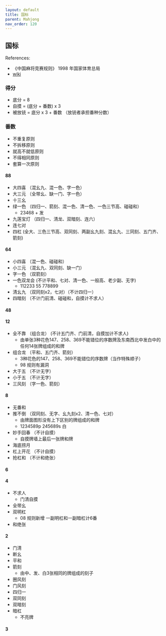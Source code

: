 ```yaml
---
layout: default
title: 国标
parent: Mahjong
nav_order: 120
---
```


## 国标

References:

- 《中国麻将竞赛规则》 1998 年国家体育总局
- [wiki]([https://zh.m.wikipedia.org/zh-hans/%E5%9B%BD%E6%A0%87%E9%BA%BB%E5%B0%86](https://zh.m.wikipedia.org/zh-hans/国标麻将))

### 得分

- 底分 = 8
- 自摸 = (底分 + 番数) x 3
- 被放铳 = 底分 x 3 + 番数 （放铳者承担番种分数）

### 番数

- 不重复原则
- 不拆移原则
- 就高不就低原则
- 不得相同原则
- 套算一次原则

#### 88

- 大四喜 （混幺九、混一色、字一色）
- 大三元 （全带幺、缺一门、字一色）
- 十三幺
- 绿一色 （四归一、箭刻、混一色、清一色、一色三节高、碰碰和）
  - 23468 + 发
- 九莲宝灯 （四归一、清龙、双暗刻、连六）
- 连七对
- 四杠 (全大、三色三节高、双同刻、两副幺九刻、混幺九、三同刻、五门齐、箭刻)

#### 64

- 小四喜 （混一色、碰碰和）
- 小三元 （混幺九、双同刻、缺一门）
- 字一色 （双箭刻）
- 一色双龙会 (不计平和、七对、清一色、一般高、老少副、无字)
  - 112233 55 778899
- 清幺九 （双同刻x2，七对）（不计四归一）
- 四暗刻 （不计门前清、碰碰和，自摸计不求人）

#### 48

#### 12

- 全不靠 （组合龙） (不计五门齐、门前清，自摸加计不求人)
  - 由单张3种花色147、258、369不能错位的序数牌及东南西北中发白中的任何14张牌组成的和牌
- 组合龙 （平和、五门齐、箭刻）
  - 3种花色的147、258、369不能错位的序数牌（当作特殊顺子）
  - 98 规则有漏洞
- 大于五 （不计无字）
- 小于五 （不计无字）
- 三风刻 （字一色、箭刻）

#### 8

- 无番和
- 推不倒 （双同刻、无字、幺九刻x2、清一色、七对）
  - 由牌面图形没有上下区别的牌组成的和牌
  - 1234589p 245689s 白
- 妙手回春 （不计自摸）
  - 自摸牌墙上最后一张牌和牌
- 海底捞月
- 杠上开花 （不计自摸）
- 抢杠和 （不计和绝张）

#### 6

#### 4

- 不求人
  - 门清自摸
- 全带幺
- 双明杠
  - 08 规则新增 一副明杠和一副暗杠计6番
- 和绝张

#### 2 

- 门清
- 断幺
- 平和
- 箭刻
  - 由中、发、白3张相同的牌组成的刻子
- 圈风刻
- 门风刻
- 四归一
- 双同刻
- 双暗刻
- 暗杠
  - 不亮牌

#### 3

